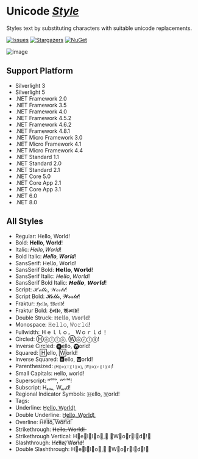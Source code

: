 # Unicode [_Style_](https://www.nuget.org/packages/UnicodeStyle "Nuget")
Styles text by substituting characters with suitable unicode replacements.

[![Issues](https://img.shields.io/github/issues/wherewhere/Unicode-Style.svg?label=Issues&style=flat-square)](https://github.com/wherewhere/Unicode-Style/issues "Issues")
[![Stargazers](https://img.shields.io/github/stars/wherewhere/Unicode-Style.svg?label=Stars&style=flat-square)](https://github.com/wherewhere/Unicode-Style/stargazers "Stargazers")
[![NuGet](https://img.shields.io/nuget/dt/UnicodeStyle.svg?logo=NuGet&style=flat-square)](https://www.nuget.org/packages/UnicodeStyle "NuGet")

![image](https://user-images.githubusercontent.com/27689196/172851193-c6b70b3e-613d-4bbb-a706-37a51f4296bb.png)

## Support Platform
- Silverlight 3
- Silverlight 5
- .NET Framework 2.0
- .NET Framework 3.5
- .NET Framework 4.0
- .NET Framework 4.5.2
- .NET Framework 4.6.2
- .NET Framework 4.8.1
- .NET Micro Framework 3.0
- .NET Micro Framework 4.1
- .NET Micro Framework 4.4
- .NET Standard 1.1
- .NET Standard 2.0
- .NET Standard 2.1
- .NET Core 5.0
- .NET Core App 2.1
- .NET Core App 3.1
- .NET 6.0
- .NET 8.0

## All Styles
- Regular: Hello, World!
- Bold: 𝐇𝐞𝐥𝐥𝐨, 𝐖𝐨𝐫𝐥𝐝!
- Italic: 𝐻𝑒𝑙𝑙𝑜, 𝑊𝑜𝑟𝑙𝑑!
- Bold Italic: 𝑯𝒆𝒍𝒍𝒐, 𝑾𝒐𝒓𝒍𝒅!
- SansSerif: 𝖧𝖾𝗅𝗅𝗈, 𝖶𝗈𝗋𝗅𝖽!
- SansSerif Bold: 𝗛𝗲𝗹𝗹𝗼, 𝗪𝗼𝗿𝗹𝗱!
- SansSerif Italic: 𝘏𝘦𝘭𝘭𝘰, 𝘞𝘰𝘳𝘭𝘥!
- SansSerif Bold Italic: 𝙃𝙚𝙡𝙡𝙤, 𝙒𝙤𝙧𝙡𝙙!
- Script: ℋℯ𝓁𝓁ℴ, 𝒲ℴ𝓇𝓁𝒹!
- Script Bold: 𝓗𝓮𝓵𝓵𝓸, 𝓦𝓸𝓻𝓵𝓭!
- Fraktur: ℌ𝔢𝔩𝔩𝔬, 𝔚𝔬𝔯𝔩𝔡!
- Fraktur Bold: 𝕳𝖊𝖑𝖑𝖔, 𝖂𝖔𝖗𝖑𝖉!
- Double Struck: ℍ𝕖𝕝𝕝𝕠, 𝕎𝕠𝕣𝕝𝕕!
- Monospace: 𝙷𝚎𝚕𝚕𝚘, 𝚆𝚘𝚛𝚕𝚍!
- Fullwidth: Ｈｅｌｌｏ，　Ｗｏｒｌｄ！
- Circled: Ⓗⓔⓛⓛⓞ, Ⓦⓞⓡⓛⓓ!
- Inverse Circled: 🅗ello, 🅦orld!
- Squared: 🄷ello, 🅆orld!
- Inverse Squared: 🅷ello, 🆆orld!
- Parenthesized: 🄗⒠⒧⒧⒪, 🄦⒪⒭⒧⒟!
- Small Capitals: ʜello, ᴡorld!
- Superscript: ᴴᵉˡˡᵒ, ᵂᵒʳˡᵈ!
- Subscript: Hₑₗₗₒ, Wₒᵣₗd!
- Regional Indicator Symbols: 🇭ello, 🇼orld!
- Tags: 󠁈󠁥󠁬󠁬󠁯󠀬󠀠󠁗󠁯󠁲󠁬󠁤󠀡
- Underline: H̲e̲l̲l̲o̲,̲ ̲W̲o̲r̲l̲d̲!̲
- Double Underline: H̳e̳l̳l̳o̳,̳ ̳W̳o̳r̳l̳d̳!̳
- Overline: H̅e̅l̅l̅o̅,̅ ̅W̅o̅r̅l̅d̅!̅
- Strikethrough: H̶e̶l̶l̶o̶,̶ ̶W̶o̶r̶l̶d̶!̶
- Strikethrough Vertical: H⃦e⃦l⃦l⃦o⃦,⃦ ⃦W⃦o⃦r⃦l⃦d⃦!⃦
- Slashthrough: H̸e̸l̸l̸o̸,̸ ̸W̸o̸r̸l̸d̸!̸
- Double Slashthrough: H⃫e⃫l⃫l⃫o⃫,⃫ ⃫W⃫o⃫r⃫l⃫d⃫!⃫
